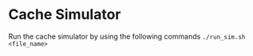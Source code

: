 # Cache Simulator

Run the cache simulator by using the following commands
`./run_sim.sh <file_name>`